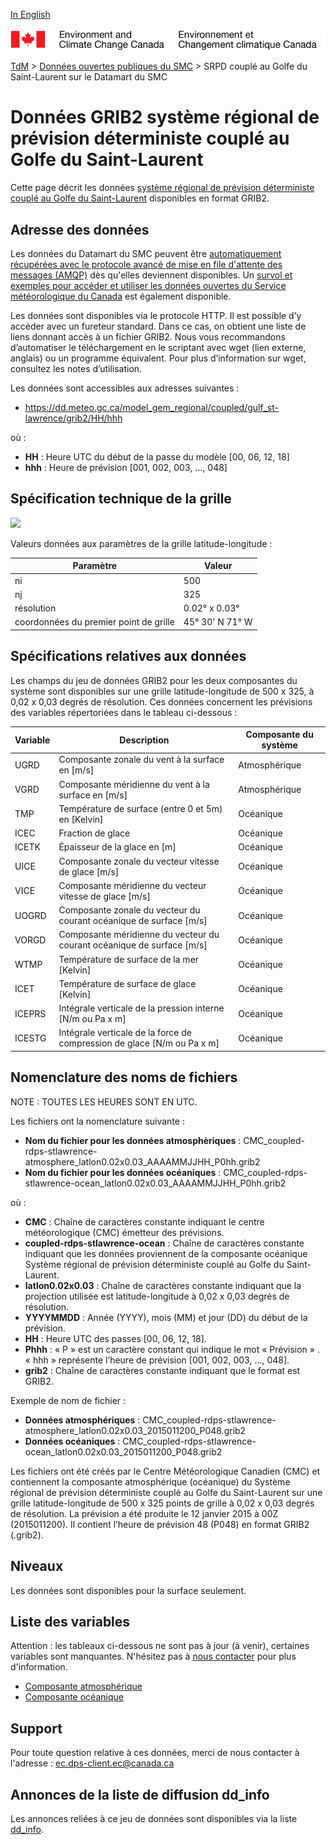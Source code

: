 [In English](readme_rdps-cgsl-datamart_en.md)

![ECCC logo](../../img_eccc-logo.png)

[TdM](../../readme_fr.md) > [Données ouvertes publiques du SMC](../readme_fr.md) > SRPD couplé au Golfe du Saint-Laurent sur le Datamart du SMC

# Données GRIB2 système régional de prévision déterministe couplé au Golfe du Saint-Laurent

Cette page décrit les données [système régional de prévision déterministe couplé au Golfe du Saint-Laurent](readme_rdps-cgsl_fr.md) disponibles en format GRIB2.

## Adresse des données 

Les données du Datamart du SMC peuvent être [automatiquement récupérées avec le protocole avancé de mise en file d'attente des messages (AMQP)](../../msc-datamart/amqp_fr.md) dès qu'elles deviennent disponibles. Un [survol et exemples pour accéder et utiliser les données ouvertes du Service météorologique du Canada](../../usage/readme_fr.md) est également disponible.

Les données sont disponibles via le protocole HTTP. Il est possible d’y accéder avec un fureteur standard. Dans ce cas, on obtient une liste de liens donnant accès à un fichier GRIB2. Nous vous recommandons d’automatiser le téléchargement en le scriptant avec wget (lien externe, anglais) ou un programme équivalent. Pour plus d’information sur wget, consultez les notes d’utilisation.

Les données sont accessibles aux adresses suivantes :

* https://dd.meteo.gc.ca/model_gem_regional/coupled/gulf_st-lawrence/grib2/HH/hhh

où :

* __HH__ : Heure UTC du début de la passe du modèle [00, 06, 12, 18]
* __hhh__ : Heure de prévision [001, 002, 003, ..., 048]

## Spécification technique de la grille

![](https://collaboration.cmc.ec.gc.ca/cmc/cmos/public_doc/msc-data/nwp_rdps-cgsl/grille_rdwps-gsl.png)

Valeurs données aux paramètres de la grille latitude-longitude :

| Paramètre | Valeur |
| ------ | ------ |
| ni | 500 |
| nj | 325 | 
| résolution | 0.02° x 0.03° |
| coordonnées du premier point de grille | 45° 30' N  71° W |

## Spécifications relatives aux données

Les champs du jeu de données GRIB2 pour les deux composantes du système sont disponibles sur une grille latitude-longitude de 500 x 325, à 0,02 x 0,03 degrés de résolution. Ces données concernent les prévisions des variables répertoriées dans le tableau ci-dessous :

|Variable   |                     Description                                   |          Composante du système      |
|-----------|-------------------------------------------------------------------|-------------------------------------|
|UGRD       | Composante zonale du vent à la surface en [m/s]                   | Atmosphérique                       |
|VGRD       | Composante méridienne du vent à la surface en [m/s]               | Atmosphérique                       |
|TMP        | Température de surface (entre 0 et 5m) en [Kelvin]                | Océanique                           |
|ICEC       | Fraction de glace                                                 | Océanique                           |  
|ICETK      | Épaisseur de la glace en [m]                                      | Océanique                           |
|UICE       | Composante zonale du vecteur vitesse de glace [m/s]               | Océanique                           |
|VICE       | Composante méridienne du vecteur vitesse de glace [m/s]           | Océanique                           |
|UOGRD      | Composante zonale du vecteur du courant océanique de surface [m/s]| Océanique                           |
|VORGD      | Composante méridienne du vecteur du courant océanique de surface [m/s] | Océanique                      |
|WTMP       | Température de surface de la mer [Kelvin]                         | Océanique                           |
|ICET       | Température de surface de glace [Kelvin]                          | Océanique                           |
|ICEPRS     | Intégrale verticale de la pression interne [N/m ou Pa x m]        | Océanique                           |
|ICESTG     | Intégrale verticale de la force de compression de glace [N/m ou Pa x m] | Océanique                     |

## Nomenclature des noms de fichiers 

NOTE : TOUTES LES HEURES SONT EN UTC.

Les fichiers ont la nomenclature suivante :

* __Nom du fichier pour les données atmosphèriques__ : CMC_coupled-rdps-stlawrence-atmosphere_latlon0.02x0.03_AAAAMMJJHH_P0hh.grib2
* __Nom du fichier pour les données océaniques__ : CMC_coupled-rdps-stlawrence-ocean_latlon0.02x0.03_AAAAMMJJHH_P0hh.grib2

où :

* __CMC__ : Chaîne de caractères constante indiquant le centre météorologique (CMC) émetteur des prévisions.
* __coupled-rdps-stlawrence-ocean__ : Chaîne de caractères constante indiquant que les données proviennent de la composante océanique Système régional de prévision déterministe couplé au Golfe du Saint-Laurent.
* __latlon0.02x0.03__ : Chaîne de caractères constante indiquant que la projection utilisée est latitude-longitude à 0,02 x 0,03 degrés de résolution.
* __YYYYMMDD__ : Année (YYYY), mois (MM) et jour (DD) du début de la prévision.
* __HH__ : Heure UTC des passes [00, 06, 12, 18].
* __Phhh__ : « P » est un caractère constant qui indique le mot  « Prévision » . « hhh » représente l’heure de prévision [001, 002, 003, ..., 048].
* __grib2__ : Chaîne de caractères constante indiquant que le format est GRIB2.

Exemple de nom de fichier :

* __Données atmosphériques__ : CMC_coupled-rdps-stlawrence-atmosphere_latlon0.02x0.03_2015011200_P048.grib2
* __Données océaniques__ : CMC_coupled-rdps-stlawrence-ocean_latlon0.02x0.03_2015011200_P048.grib2

Les fichiers ont été créés par le Centre Météorologique Canadien (CMC) et contiennent la composante atmosphérique (océanique) du Système régional de prévision déterministe couplé au Golfe du Saint-Laurent sur une grille latitude-longitude de 500 x 325 points de grille à 0,02 x 0,03 degrés de résolution. La prévision a été produite le 12 janvier 2015 à 00Z (2015011200). Il contient l’heure de prévision 48 (P048) en format GRIB2 (.grib2). 

## Niveaux

Les données sont disponibles pour la surface seulement.

## Liste des variables

Attention : les tableaux ci-dessous ne sont pas à jour (à venir), certaines variables sont manquantes. N'hésitez pas à [nous contacter](mailto:ec.dps-client.ec@canada.ca) pour plus d'information.

* [Composante atmosphérique](https://meteo.gc.ca/grib/GF_COUPLED/GULF-ST-LAWRENCE-ATMOSPHERE_latlon0.02x0.03_NONZERO_coupled_f.html)
* [Composante océanique](https://meteo.gc.ca/grib/GF_COUPLED/GULF-ST-LAWRENCE-OCEAN_latlon0.02x0.03_NONZERO_coupled_f.html)

## Support

Pour toute question relative à ces données, merci de nous contacter à l'adresse : ec.dps-client.ec@canada.ca

## Annonces de la liste de diffusion dd_info 

Les annonces reliées à ce jeu de données sont disponibles via la liste [dd_info](https://lists.ec.gc.ca/cgi-bin/mailman/listinfo/dd_info).
